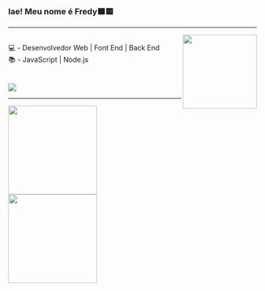 ### Iae! Meu nome é Fredy🟩🟨
<hr><img align="right" width="150" src="https://media.giphy.com/media/LmNwrBhejkK9EFP504/giphy.gif"/>
<div style="display: inline_block"><br>
💻 - Desenvolvedor Web | Font End | Back End<br>
📚 - JavaScript | Node.js <br>
 <br>
</div>

<div style="display: inline_block"><br>
  <a href="https://www.linkedin.com/in/fredy-rodrigues/" target="_blank"><img src="https://img.shields.io/badge/-LinkedIn-%230077B5?style=for-the-badge&logo=linkedin&logoColor=white" target="_blank"></a>
</div>
<hr>
<div>
 <a href="https://github.com/fredypdp">
 <img height="180em" src="https://github-readme-stats.vercel.app/api?username=fredypdp&show_icons=true&theme=radical&include_all_commits=true&count_private=true"/>
 <img height="180em" src="https://github-readme-stats.vercel.app/api/top-langs/?username=fredypdp&layout=compact&langs_count=7&theme=radical"/>
</div>

<!--
**fredypdp/fredypdp** is a ✨ _special_ ✨ repository because its `README.md` (this file) appears on your GitHub profile.

Here are some ideas to get you started:

- 🔭 I’m currently working on ...
- 🌱 I’m currently learning ...
- 👯 I’m looking to collaborate on ...
- 🤔 I’m looking for help with ...
- 💬 Ask me about ...
- 📫 How to reach me: ...
- 😄 Pronouns: ...
- ⚡ Fun fact: ...
-->
